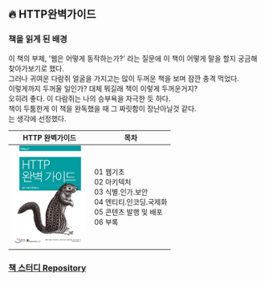 ## 🔥 HTTP완벽가이드

### 책을 읽게 된 배경
이 책의 부제, '웹은 어떻게 동작하는가?' 라는 질문에 이 책이 어떻게 말을 할지 궁금해 찾아가보기로 했다.  
그러나 귀여운 다람쥐 얼굴을 가지고는 많이 두꺼운 책을 보며 잠깐 충격 먹었다.   
이렇게까지 두꺼울 일인가? 대체 뭐길래 책이 이렇게 두꺼운거지?  
오히려 좋다. 이 다람쥐는 나의 승부욕을 자극한 듯 하다.  
책이 두툼한게 이 책을 완독했을 때 그 짜릿함이 장난아닐것 같다.  
는 생각에 선정했다.

| **HTTP 완벽가이드**| **목차**|
|---|---|
|<img src="https://github.com/kimziou77/Reading-Books/blob/main/images/http%EC%99%84%EB%B2%BD%EA%B0%80%EC%9D%B4%EB%93%9C.jpg?raw=true" width="150" height="200"/>|01 웹기초<br>02 아키텍처<br>03 식별.인가.보안<br>04 엔티티.인코딩.국제화<br>05 콘텐츠 발행 및 배포<br>06 부록|

### [책 스터디 Repository](https://github.com/kimziou77/HTTP-The-Definitive-Guide)
